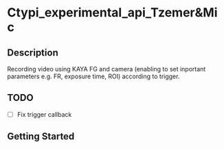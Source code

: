 # Ctypi_experimental_api_Tzemer&Mic

## Description

Recording video using KAYA FG and camera (enabling to set inportant parameters e.g. FR, exposure time, ROI) according to trigger.

## TODO 
- [ ] Fix trigger callback 

## Getting Started

